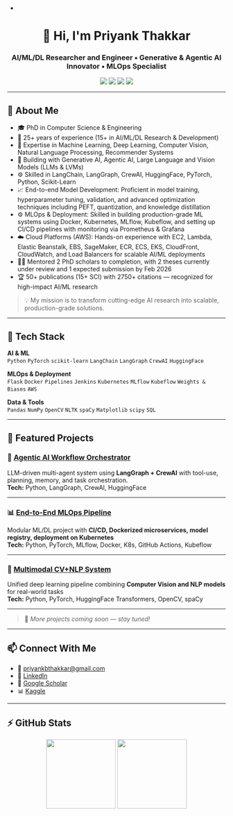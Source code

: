 - <!-- HEADER -->
<h1 align="center">👋 Hi, I'm Priyank Thakkar</h1>
<h3 align="center">AI/ML/DL Researcher and Engineer • Generative & Agentic AI Innovator • MLOps Specialist</h3>

<p align="center">
  <a href="mailto:priyankbthakkar@gmail.com"><img src="https://img.shields.io/badge/Email-priyankbthakkar%40gmail.com-red?style=for-the-badge&logo=gmail" /></a>
  <a href="https://www.linkedin.com/in/priyank-thakkar-4701689b/"><img src="https://img.shields.io/badge/LinkedIn-Connect-blue?style=for-the-badge&logo=linkedin" /></a>
  <a href="https://scholar.google.com/citations?user=0MNT3h8AAAAJ&hl=en"><img src="https://img.shields.io/badge/Google%20Scholar-Profile-lightgrey?style=for-the-badge&logo=googlescholar" /></a>
  <a href="https://www.kaggle.com/priyankdl"><img src="https://img.shields.io/badge/Kaggle-Competitor-blue?style=for-the-badge&logo=kaggle" /></a>
</p>

---

## 🚀 About Me

- 🎓 PhD in Computer Science & Engineering
- 💼 25+ years of experience (15+ in AI/ML/DL Research & Development)  
- 🧠 Expertise in Machine Learning, Deep Learning, Computer Vision, Natural Language Processing, Recommender Systems
- 🤖 Building with Generative AI, Agentic AI, Large Language and Vision Models (LLMs & LVMs)
- ⚙️ Skilled in LangChain, LangGraph, CrewAI, HuggingFace, PyTorch, Python, Scikit-Learn
- 📈 End-to-end Model Development: Proficient in model training, hyperparameter tuning, validation, and advanced optimization techniques including PEFT, quantization, and knowledge distillation
- ⚙️ MLOps & Deployment: Skilled in building production-grade ML systems using Docker, Kubernetes, MLflow, Kubeflow, and setting up CI/CD pipelines with monitoring via Prometheus & Grafana
- ☁️ Cloud Platforms (AWS): Hands-on experience with EC2, Lambda, Elastic Beanstalk, EBS, SageMaker, ECR, ECS, EKS, CloudFront, CloudWatch, and Load Balancers for scalable AI/ML deployments
- 👩‍🎓 Mentored 2 PhD scholars to completion, with 2 theses currently under review and 1 expected submission by Feb 2026
- 🏆 50+ publications (15+ SCI) with 2750+ citations — recognized for high-impact AI/ML research  
> 💡 My mission is to transform cutting-edge AI research into scalable, production-grade solutions.

---

## 🧠 Tech Stack

**AI & ML**  
`Python` `PyTorch` `scikit-learn` `LangChain` `LangGraph` `CrewAI` `HuggingFace`

**MLOps & Deployment**  
`Flask` `Docker` `Pipelines` `Jenkins` `Kubernetes` `MLflow` `Kubeflow` `Weights & Biases` `AWS`

**Data & Tools**  
`Pandas` `NumPy` `OpenCV` `NLTK` `spaCy` `Matplotlib` `scipy` `SQL`

---

## 📂 Featured Projects

### 🤖 [Agentic AI Workflow Orchestrator](https://github.com/YOUR-USERNAME/agentic-ai-workflow)
LLM-driven multi-agent system using **LangGraph + CrewAI** with tool-use, planning, memory, and task orchestration.  
**Tech:** Python, LangGraph, CrewAI, HuggingFace

---

### 📊 [End-to-End MLOps Pipeline](https://github.com/YOUR-USERNAME/mlops-pipeline)
Modular ML/DL project with **CI/CD, Dockerized microservices, model registry, deployment on Kubernetes**  
**Tech:** Python, PyTorch, MLflow, Docker, K8s, GitHub Actions, Kubeflow

---

### 🧠 [Multimodal CV+NLP System](https://github.com/YOUR-USERNAME/multimodal-ai)
Unified deep learning pipeline combining **Computer Vision and NLP models** for real-world tasks  
**Tech:** Python, PyTorch, HuggingFace Transformers, OpenCV, spaCy

---

> 📌 *More projects coming soon — stay tuned!*

---

## 📫 Connect With Me

- 📧 [priyankbthakkar@gmail.com](mailto:priyankbthakkar@gmail.com)  
- 💼 [LinkedIn](https://www.linkedin.com/in/YOUR-LINKEDIN)  
- 🧠 [Google Scholar](https://scholar.google.com/citations?user=0MNT3h8AAAAJ&hl=en)  
- 📊 [Kaggle](https://www.kaggle.com/priyankdl)

---

## ⚡ GitHub Stats

<p align="center">
  <img src="https://github-readme-stats.vercel.app/api?username=YOUR-USERNAME&show_icons=true&theme=radical" height="160"/>
  <img src="https://github-readme-stats.vercel.app/api/top-langs/?username=YOUR-USERNAME&layout=compact&theme=radical" height="160"/>
</p>


<!---
priyankbthakkar/priyankbthakkar is a ✨ special ✨ repository because its `README.md` (this file) appears on your GitHub profile.
You can click the Preview link to take a look at your changes.
--->

